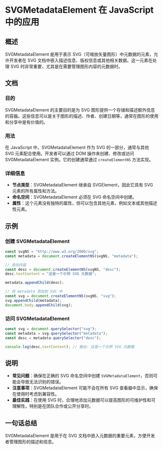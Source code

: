 <!--
Meta Description: # SVGMetadataElement 在 JavaScript 中的应用 ## 概述 SVGMetadataElement 是用于表示 SVG（可缩放矢量图形）中元数据的元素，允许开发者在 SVG 文档中嵌入描述信息、版权信息或其他相关数据。这一元素在处理 SVG 时非常重要，尤其是在需要管理图...
Meta Keywords: svg, svgmetadataelement, metadata, const, desc
-->

# SVGMetadataElement 在 JavaScript 中的应用

## 概述
SVGMetadataElement 是用于表示 SVG（可缩放矢量图形）中元数据的元素，允许开发者在 SVG 文档中嵌入描述信息、版权信息或其他相关数据。这一元素在处理 SVG 时非常重要，尤其是在需要管理图形内容的元数据时。

## 文档
### 目的
SVGMetadataElement 的主要目的是为 SVG 图形提供一个存储和描述额外信息的容器。这些信息可以是关于图形的描述、作者、创建日期等，通常在图形的使用和分享中是有价值的。

### 用法
在 JavaScript 中，SVGMetadataElement 作为 SVG 的一部分，通常与其他 SVG 元素配合使用。开发者可以通过 DOM 操作来创建、修改或访问 SVGMetadataElement 实例。它的创建通常通过 `createElementNS` 方法实现。

### 详细信息
- **节点类型**：SVGMetadataElement 继承自 SVGElement，因此它具有 SVG 元素的所有属性和方法。
- **命名空间**：SVGMetadataElement 必须在 SVG 命名空间中创建。
- **属性**：这个元素没有独特的属性，但可以包含其他元素，例如文本或其他描述性元素。

## 示例
### 创建 SVGMetadataElement
```javascript
const svgNS = "http://www.w3.org/2000/svg";
const metadata = document.createElementNS(svgNS, "metadata");

// 添加内容
const desc = document.createElementNS(svgNS, "desc");
desc.textContent = "这是一个示例 SVG 元数据";

metadata.appendChild(desc);

// 将 metadata 添加到 SVG 中
const svg = document.createElementNS(svgNS, "svg");
svg.appendChild(metadata);
document.body.appendChild(svg);
```

### 访问 SVGMetadataElement
```javascript
const svg = document.querySelector("svg");
const metadata = svg.querySelector("metadata");
const desc = metadata.querySelector("desc");

console.log(desc.textContent); // 输出: 这是一个示例 SVG 元数据
```

## 说明
- **常见问题**：确保在正确的 SVG 命名空间中创建 `SVGMetadataElement`，否则可能会导致无法识别的错误。
- **注意事项**：SVGMetadataElement 可能不会在所有 SVG 查看器中显示，确保在使用时考虑到兼容性。
- **最佳实践**：在使用 SVG 时，合理地添加元数据可以提高图形的可维护性和可理解性，特别是在团队合作或公开分享时。

## 一句话总结
SVGMetadataElement 是用于在 SVG 文档中嵌入元数据的重要元素，方便开发者管理图形的描述和信息。